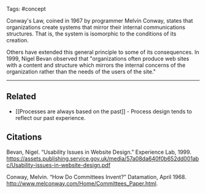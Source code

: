 Tags: #concept 

Conway's Law, coined in 1967 by programmer Melvin Conway, states that organizations create systems that mirror their internal communications structures. That is, the system is isomorphic to the conditions of its creation.

Others have extended this general principle to some of its consequences. In 1999, Nigel Bevan observed that "organizations often produce web sites with a content and structure which mirrors the internal concerns of the organization rather than the needs of the users of the site." 

---
## Related
- [[Processes are always based on the past]] - Process design tends to reflect our past experience. 

## Citations
Bevan, Nigel. “Usability Issues in Website Design.” Experience Lab, 1999. https://assets.publishing.service.gov.uk/media/57a08da640f0b652dd001abc/Usability-issues-in-website-design.pdf

Conway, Melvin. “How Do Committees Invent?” Datamation, April 1968. http://www.melconway.com/Home/Committees_Paper.html.
